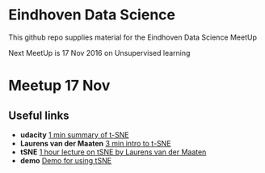 # Eindhoven Data Science
This github repo supplies material for the Eindhoven Data Science MeetUp

Next MeetUp is 17 Nov 2016 on Unsupervised learning

# Meetup 17 Nov
## Useful links

  * __udacity__ [1 min summary of t-SNE](https://www.youtube.com/watch?v=p3wFE85dAyY)
  * __Laurens van der Maaten__ [3 min intro to t-SNE](https://www.youtube.com/watch?v=zt9GBEQcyaQ)
  * __tSNE__ [1 hour lecture on tSNE by Laurens van der Maaten](https://www.youtube.com/watch?v=RJVL80Gg3lA)
  * __demo__ [Demo for using tSNE](http://distill.pub/2016/misread-tsne/)

